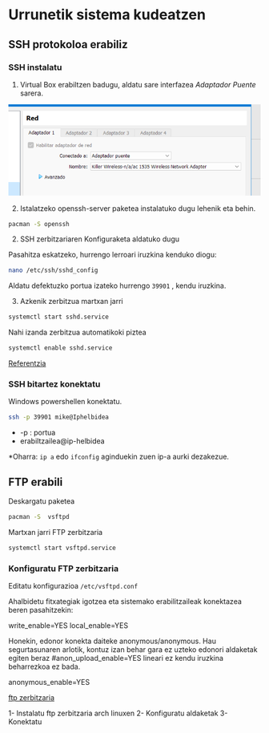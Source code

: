 # Urrunetik sistema kudeatzen

## SSH protokoloa erabiliz

### SSH instalatu

1. Virtual Box erabiltzen badugu, aldatu sare interfazea *Adaptador Puente* sarera.

![alt text](image-5.png)

2. Istalatzeko openssh-server paketea instalatuko dugu lehenik eta behin.

```bash
pacman -S openssh
```

2. SSH zerbitzariaren Konfiguraketa aldatuko dugu

Pasahitza eskatzeko, hurrengo lerroari iruzkina kenduko diogu:
```bash
nano /etc/ssh/sshd_config
```

Aldatu defektuzko portua izateko hurrengo `39901` , kendu iruzkina.

3. Azkenik zerbitzua martxan jarri

```bash
systemctl start sshd.service
```

Nahi izanda zerbitzua automatikoki piztea 

```bash
systemctl enable sshd.service
```

[Referentzia](https://wiki.archlinux.org/title/OpenSSH)
### SSH bitartez konektatu

Windows powershellen konektatu.

```bash
ssh -p 39901 mike@Iphelbidea
```
- -p : portua 
- erabiltzailea@ip-helbidea

*Oharra: `ip a` edo `ifconfig` aginduekin zuen ip-a aurki dezakezue.

## FTP erabili

Deskargatu paketea

```bash
pacman -S  vsftpd
```
Martxan jarri FTP zerbitzaria

```bash
systemctl start vsftpd.service
```
### Konfiguratu FTP zerbitzaria

Editatu konfigurazioa `/etc/vsftpd.conf`

Ahalbidetu fitxategiak igotzea eta sistemako erabilitzaileak konektazea beren pasahitzekin:

write_enable=YES
local_enable=YES

Honekin, edonor konekta daiteke anonymous/anonymous. Hau segurtasunaren arlotik, kontuz izan behar gara ez uzteko edonori aldaketak egiten beraz 
#anon_upload_enable=YES lineari ez kendu iruzkina beharrezkoa ez bada.

anonymous_enable=YES

[ftp zerbitzaria](https://wiki.archlinux.org/title/Very_Secure_FTP_Daemon)

1- Instalatu ftp zerbitzaria arch linuxen
2- Konfiguratu aldaketak
3- Konektatu
